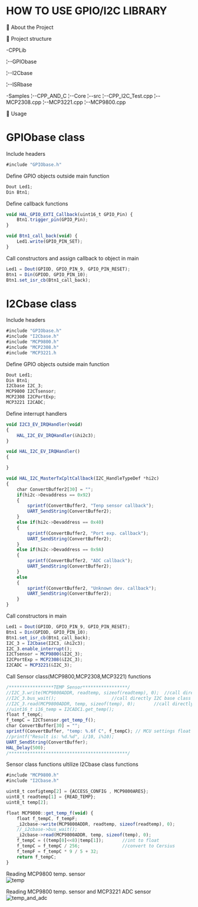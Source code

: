 # HOW TO USE GPIO/I2C LIBRARY

🌟 About the Project

👀 Project structure

-CPPLib

   ¦--GPIObase
   
   ¦--I2Cbase
   
   ¦--ISRbase

   
-Samples
   ¦--CPP_AND_C
   	¦--Core
    	  ¦--src
   	      ¦--CPP_I2C_Test.cpp
	      ¦--MCP2308.cpp
	      ¦--MCP3221.cpp
	      ¦--MCP9800.cpp


👀 Usage

# GPIObase class

Include headers
```javascript
#include "GPIObase.h"
```

Define GPIO objects outside main function
```javascript
Dout Led1;
Din Btn1;
```

Define callback functions
```javascript
void HAL_GPIO_EXTI_Callback(uint16_t GPIO_Pin) {
	Btn1.trigger_pin(GPIO_Pin);
}

void Btn1_call_back(void) {
	Led1.write(GPIO_PIN_SET);
}
```


Call constructors and assign callback to object in main
```javascript
Led1 = Dout(GPIOD, GPIO_PIN_9, GPIO_PIN_RESET);
Btn1 = Din(GPIOD, GPIO_PIN_10);
Btn1.set_isr_cb(Btn1_call_back);
```

# I2Cbase class

Include headers
```javascript
#include "GPIObase.h"
#include "I2Cbase.h"
#include "MCP9800.h"
#include "MCP2308.h"
#include "MCP3221.h
```

Define GPIO objects outside main function
```javascript
Dout Led1;
Din Btn1;
I2Cbase I2C_3;
MCP9800 I2CTsensor;
MCP2308 I2CPortExp;
MCP3221 I2CADC;
```

Define interrupt handlers
```javascript
void I2C3_EV_IRQHandler(void)
{
	HAL_I2C_EV_IRQHandler(&hi2c3);
}

void HAL_I2C_EV_IRQHandler()
{

}

void HAL_I2C_MasterTxCpltCallback(I2C_HandleTypeDef *hi2c)
{
	char ConvertBuffer2[30] = "";
	if(hi2c->Devaddress == 0x92)
	{
		sprintf(ConvertBuffer2, "Tenp sensor callback");
		UART_SendString(ConvertBuffer2);
	}
	else if(hi2c->Devaddress == 0x40)
	{
		sprintf(ConvertBuffer2, "Port exp. callback");
		UART_SendString(ConvertBuffer2);
	}
	else if(hi2c->Devaddress == 0x9A)
	{
		sprintf(ConvertBuffer2, "ADC callback");
		UART_SendString(ConvertBuffer2);
	}
	else
	{
		sprintf(ConvertBuffer2, "Unknown dev. callback");
		UART_SendString(ConvertBuffer2);
	}
}
```

Call constructors in main
```javascript
Led1 = Dout(GPIOD, GPIO_PIN_9, GPIO_PIN_RESET);
Btn1 = Din(GPIOD, GPIO_PIN_10);
Btn1.set_isr_cb(Btn1_call_back);
I2C_3 = I2Cbase(I2C3, &hi2c3);
I2C_3.enable_interrupt();
I2CTsensor = MCP9800(&I2C_3);
I2CPortExp = MCP2308(&I2C_3);
I2CADC = MCP3221(&I2C_3);
```

Call Sensor class(MCP9800,MCP2308,MCP3221) functions
```javascript
/*****************TEMP Sensor*****************/
//I2C_3.write(MCP9800ADDR, readtemp, sizeof(readtemp), 0);	//call directly I2C base class functions
//I2C_3.bus_wait();						//call directly I2C base class functions
//I2C_3.read(MCP9800ADDR, temp, sizeof(temp), 0);		//call directly I2C base class functions
//uint16_t i16_temp = I2CADC1.get_temp();
float f_tempC;
f_tempC = I2CTsensor.get_temp_f();
char ConvertBuffer[30] = "";
sprintf(ConvertBuffer, "temp: %.6f C", f_tempC); // MCU settings float printf enabled
//printf("Result is: %d.%d", i/10, i%10);
UART_SendString(ConvertBuffer);
HAL_Delay(500);
/*********************************************/
```

Sensor class functions ultilize I2Cbase class functions
```javascript
#include "MCP9800.h"
#include "I2Cbase.h"

uint8_t configtemp[2] = {ACCESS_CONFIG , MCP9800ARES};
uint8_t readtemp[1] = {READ_TEMP};
uint8_t temp[2];

float MCP9800::get_temp_f(void) {
	float f_tempC, f_tempF;
	_i2cbase->write(MCP9800ADDR, readtemp, sizeof(readtemp), 0);
	//_i2cbase->bus_wait();
	_i2cbase->read(MCP9800ADDR, temp, sizeof(temp), 0);
	f_tempC = ((temp[0]<<8)|temp[1]);       //int to float
	f_tempC = f_tempC / 256;        		//convert to Cersius
	f_tempF = f_tempC * 9 / 5 + 32;
	return f_tempC;
}
```


Reading MCP9800 temp. sensor  
![temp](https://github.com/user-attachments/assets/7af84153-15ee-4322-9660-dc6660208a99)

Reading MCP9800 temp. sensor and MCP3221 ADC sensor
![temp_and_adc](https://github.com/user-attachments/assets/6aef2aad-bae2-44d6-a07f-189dbf27e9ed)
